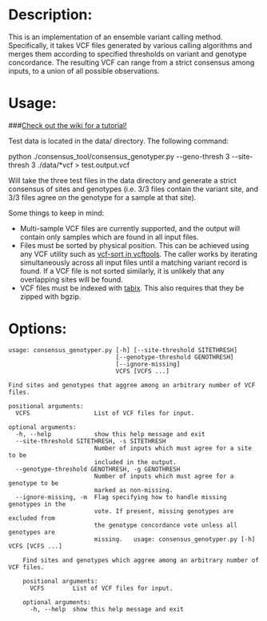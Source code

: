 Description:
==============================

This is an implementation of an ensemble variant calling method. Specifically, it takes VCF files generated by various calling algorithms and merges them according to specified thresholds on variant and genotype concordance. The resulting VCF can range from a strict consensus among inputs, to a union of all possible observations.


Usage:
==============================

###[Check out the wiki for a tutorial!](https://github.com/vtrubets/galaxy.consensus/wiki/Tutorial:-Consensus-Genotyper-for-Exome-Sequence)


Test data is located in the data/ directory. The following command:

python ./consensus_tool/consensus_genotyper.py --geno-thresh 3 --site-thresh 3 ./data/*vcf > test.output.vcf

Will take the three test files in the data directory and generate a strict consensus of sites and genotypes (i.e. 3/3 files contain the variant site, and 3/3 files agree on the genotype for a sample at that site).

Some things to keep in mind: 
* Multi-sample VCF files are currently supported, and the output will contain only samples which are found in all input files.
* Files must be sorted by physical position. This can be achieved using any VCF utility such as [vcf-sort in vcftools](http://vcftools.sourceforge.net/perl_module.html#vcf-sort). The caller works by iterating simultaneously across all input files until a matching variant record is found. If a VCF file is not sorted similarly, it is unlikely that any overlapping sites will be found.
* VCF files must be indexed with [tabix](http://samtools.sourceforge.net/tabix.shtml). This also requires that they be zipped with bgzip.


Options:
==============================

    usage: consensus_genotyper.py [-h] [--site-threshold SITETHRESH]
                                  [--genotype-threshold GENOTHRESH]
                                  [--ignore-missing]
                                  VCFS [VCFS ...]

    Find sites and genotypes that aggree among an arbitrary number of VCF files.

    positional arguments:
      VCFS                  List of VCF files for input.

    optional arguments:
      -h, --help            show this help message and exit
      --site-threshold SITETHRESH, -s SITETHRESH
                            Number of inputs which must agree for a site to be
                            included in the output.
      --genotype-threshold GENOTHRESH, -g GENOTHRESH
                            Number of inputs which must agree for a genotype to be
                            marked as non-missing.
      --ignore-missing, -m  Flag specifying how to handle missing genotypes in the
                            vote. If present, missing genotypes are excluded from
                            the genotype concordance vote unless all genotypes are
                            missing.   usage: consensus_genotyper.py [-h] VCFS [VCFS ...]

        Find sites and genotypes which aggree among an arbitrary number of VCF files.
        
        positional arguments:
          VCFS        List of VCF files for input.

        optional arguments:
          -h, --help  show this help message and exit


